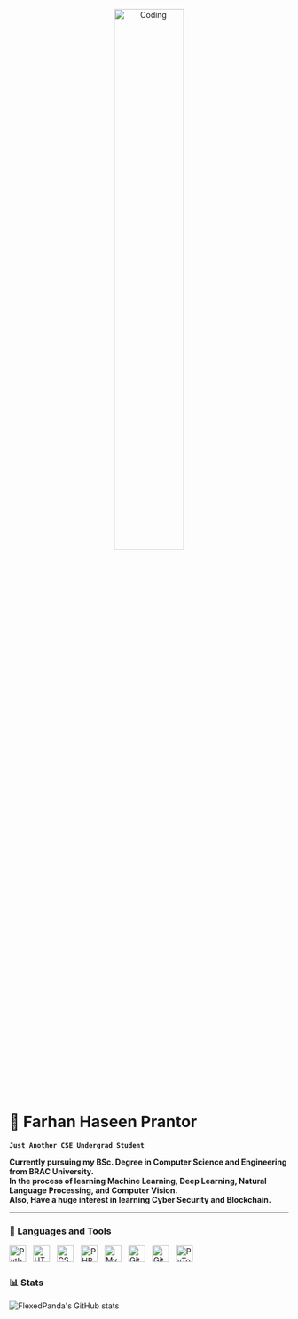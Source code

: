 <p align="center">
  <img alt="Coding" width = "50%" height = "50%"
src="https://camo.githubusercontent.com/bd106e9afca092609ea82ae74b5c862a88dd737ce5816bd8b01c79da67225330/68747470733a2f2f63646e2e6472696262626c652e636f6d2f75736572732f313537393332322f73637265656e73686f74732f363538373237332f626c75655f626f795f747970696e675f6e6f74686f756768742e676966">
</p>

<h1> 🍻 Farhan Haseen Prantor </h1>

**`Just Another CSE Undergrad Student`**

<p><b>
Currently pursuing my BSc. Degree in Computer Science and Engineering from BRAC University.<br>
In the process of learning Machine Learning, Deep Learning, Natural Language Processing, and Computer Vision.<br>
Also, Have a huge interest in learning Cyber Security and Blockchain.<br>
</b></p>

---

### 🧰 Languages and Tools

<img align="left" alt="Python" width="30px" style="padding-right:10px;" src="https://cdn.jsdelivr.net/gh/devicons/devicon/icons/python/python-original.svg" />
<img align="left" alt="HTML" width="30px" style="padding-right:10px;" src="https://cdn.jsdelivr.net/gh/devicons/devicon/icons/html5/html5-plain.svg" />
<img align="left" alt="CSS" width="30px" style="padding-right:10px;" src="https://cdn.jsdelivr.net/gh/devicons/devicon/icons/css3/css3-plain.svg" />
<img align="left" alt="PHP" width="30px" style="padding-right:10px;" src="https://cdn.jsdelivr.net/gh/devicons/devicon/icons/php/php-original.svg" />
<img align="left" alt="MySQL" width="30px" style="padding-right:10px;" src="https://cdn.jsdelivr.net/gh/devicons/devicon/icons/mysql/mysql-original-wordmark.svg" />
<img align="left" alt="Git" width="30px" style="padding-right:10px;" src="https://cdn.jsdelivr.net/gh/devicons/devicon/icons/git/git-original.svg" />
<img align="left" alt="GitHub" width="30px" style="padding-right:10px;" src="https://cdn.jsdelivr.net/gh/devicons/devicon/icons/github/github-original.svg" />
<img align="left" alt="PyTorch" width="30px" style="padding-right:10px;" src="https://cdn.jsdelivr.net/gh/devicons/devicon/icons/pytorch/pytorch-original.svg" />
<br />

#

### 📊 Stats

![FlexedPanda's GitHub stats](https://github-readme-stats.vercel.app/api?username=FlexedPanda&show_icons=true&theme=gruvbox)


#

